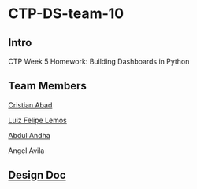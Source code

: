 # CTP-DS-team-10

## Intro

CTP Week 5 Homework: Building Dashboards in Python

## Team Members

[Cristian Abad](https://github.com/achrrr)

[Luiz Felipe Lemos](https://github.com/lfclemos12)

[Abdul Andha](https://github.com/Abdul-Andha)

Angel Avila

## [Design Doc](https://docs.google.com/document/d/1HkzVEN2ld30eZ2_Iq5QjG-QZRUEchPjaxJEfO6iqFCQ/edit)
